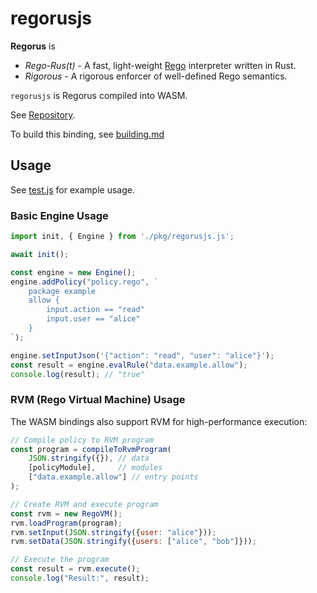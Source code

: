 # regorusjs

**Regorus** is

  - *Rego*-*Rus(t)*  - A fast, light-weight [Rego](https://www.openpolicyagent.org/docs/latest/policy-language/)
   interpreter written in Rust.
  - *Rigorous* - A rigorous enforcer of well-defined Rego semantics.

`regorusjs` is Regorus compiled into WASM.

See [Repository](https://github.com/microsoft/regorus).

To build this binding, see [building.md](https://github.com/microsoft/regorus/blob/main/bindings/wasm/building.md)



## Usage

See [test.js](https://github.com/microsoft/regorus/blob/main/bindings/wasm/test.js) for example usage.

### Basic Engine Usage

```javascript
import init, { Engine } from './pkg/regorusjs.js';

await init();

const engine = new Engine();
engine.addPolicy("policy.rego", `
    package example
    allow {
        input.action == "read"
        input.user == "alice"
    }
`);

engine.setInputJson('{"action": "read", "user": "alice"}');
const result = engine.evalRule("data.example.allow");
console.log(result); // "true"
```

### RVM (Rego Virtual Machine) Usage

The WASM bindings also support RVM for high-performance execution:

```javascript
// Compile policy to RVM program
const program = compileToRvmProgram(
    JSON.stringify({}), // data
    [policyModule],     // modules
    ["data.example.allow"] // entry points
);

// Create RVM and execute program
const rvm = new RegoVM();
rvm.loadProgram(program);
rvm.setInput(JSON.stringify({user: "alice"}));
rvm.setData(JSON.stringify({users: ["alice", "bob"]}));

// Execute the program
const result = rvm.execute();
console.log("Result:", result);
```


